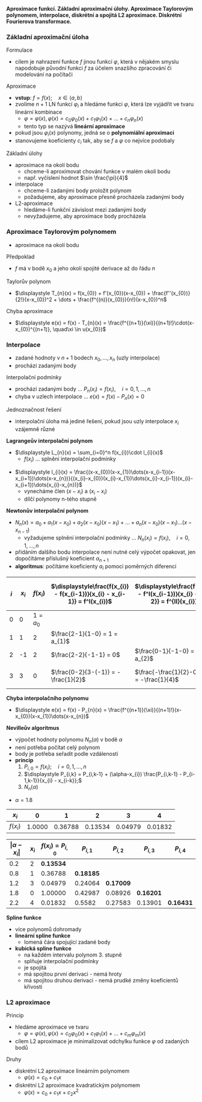 **Aproximace funkcí. Základní aproximační úlohy. Aproximace Taylorovým polynomem, interpolace, diskrétní a spojitá L2 aproximace. Diskrétní Fourierova transformace.**

### Základní aproximační úloha

Formulace
- cílem je nahrazení funkce $f$ jinou funkcí $\varphi$, která v nějakém smyslu napodobuje původní funkci $f$ za účelem snazšího zpracování či modelování na počítači

Aproximace
- **vstup**: $f = f(x); \quad x \in \langle a,b\rangle$
- zvolíme $n+1$ LN funkcí $\varphi_{i}$ a hledáme funkci $\varphi$, která lze vyjádřit ve tvaru lineární kombinace
	- $\varphi = \varphi(x), \varphi(x) = c_{0}\varphi_{0}(x) + c_{1}\varphi_{1}(x) + \dots + c_{n}\varphi_{n}(x)$
	- tento typ se nazývá **lineární aproximace**
- pokud jsou $\varphi_{i}(x)$ polynomy, jedná se o **polynomiální aproximaci**
- stanovujeme koeficienty $c_{i}$ tak, aby se $f$ a $\varphi$ co nejvíce podobaly

Základní úlohy
- aproximace na okolí bodu
	- chceme-li aproximovat chování funkce v malém okolí bodu
	- např. vyčíslení hodnot $\sin \frac{\pi}{4}$
- interpolace
	- chceme-li zadanými body proložit polynom
	- požadujeme, aby aproximace přesně procházela zadanými body
- L2-aproximace
	- hledáme-li funkční závislost mezi zadanými body
	- nevyžadujeme, aby aproximace body procházela

### Aproximace Taylorovým polynomem

- aproximace na okolí bodu

Předpoklad
- $f$ má v bodě $x_{0}$ a jeho okolí spojité derivace až do řádu $n$

Taylorův polynom
- $\displaystyle T_{n}(x) = f(x_{0}) + f'(x_{0})(x-x_{0}) + \frac{f''(x_{0})}{2!}(x-x_{0})^2 + \dots + \frac{f^{(n)}(x_{0})}{n!}(x-x_{0})^n$

Chyba aproximace
- $\displaystyle e(x) = f(x) - T_{n}(x) = \frac{f^{(n+1)}(\xi)}{(n+1)!}\cdot(x-x_{0})^{(n+1)}, \quad\xi \in u(x_{0})$

### Interpolace

- zadané hodnoty v $n+1$ bodech $x_{0}, \dots, x_{n}$ (uzly interpolace)
- prochází zadanými body

Interpolační podmínky
- prochází zadanými body ... $P_{n}(x_{i}) = f(x_{i}), \quad i = 0, 1, \dots, n$
- chyba v uzlech interpolace ... $e(x) = f(x) - P_{n}(x) = 0$

Jednoznačnost řešení
- interpolační úloha má jediné řešení, pokud jsou uzly interpolace $x_{i}$ vzájemně různé

**Lagrangeův interpolační polynom**
- $\displaystyle L_{n}(x) = \sum_{i=0}^n f(x_{i})\cdot l_{i}(x)$
	- $f(x_{i})$ ... splnění interpolační podmínky
+ $\displaystyle l_{i}(x) = \frac{(x-x_{0})(x-x_{1})\dots(x-x_{i-1})(x-x_{i+1})\dots(x-x_{n})}{(x_{i}-x_{0})(x_{i}-x_{1})\dots(x_{i}-x_{i-1})(x_{i}-x_{i+1})\dots(x_{i}-x_{n})}$
	- vynecháme člen $(x-x_{i})$ a $(x_{i}-x_{i})$
	- dílčí polynomy n-tého stupně

**Newtonův interpolační polynom**
- $N_{n}(x) = a_{0} + a_{1}(x-x_{0}) + a_{2}(x-x_{0})(x-x_{1}) + \dots + a_{n}(x-x_{0})(x-x_{1})\dots(x-x_{n-1})$
	- vyžadujeme splnění interpolační podmínky ... $N_{n}(x_{i}) = f(x_{i}), \quad i = 0,1,\dots,n$
- přidáním dalšího bodu interpolace není nutné celý výpočet opakovat, jen dopočítáme příslušný koeficient $a_{n+1}$
- **algoritmus**: počítáme koeficienty $a_{i}$ pomocí poměrných diferencí

| $i$ | $x_{i}$ | $f(x_{i})$  | $\displaystyle\frac{f(x_{i}) - f(x_{i-1})}{x_{i} - x_{i-1}} = f^I(x_{i})$ | $\displaystyle\frac{f^I(x_{i}) - f^I(x_{i-1})}{x_{i} - x_{i-2}} = f^{II}(x_{i})$ | $\displaystyle\frac{f^{II}(x_{i}) - f^{II}(x_{i-1})}{x_{i} - x_{i-3}} = f^{III}(x_{i})$ |
| --- | ------- | ----------- | ------------------------------------------------------------------------- | -------------------------------------------------------------------------------- | --------------------------------------------------------------------------------------- |
| 0   | 0       | $1 = a_{0}$ |                                                                           |                                                                                  |                                                                                         |
| 1   | 1       | $2$         | $\frac{2-1}{1-0} = 1 = a_{1}$                                             |                                                                                  |                                                                                         |
| 2   | -1      | $2$         | $\frac{2-2}{-1-1} = 0$                                                    | $\frac{0-1}{-1-0} = 1 = a_{2}$                                                   |                                                                                         |
| 3   | 3       | $0$         | $\frac{0-2}{3-(-1)} = -\frac{1}{2}$                                       | $\frac{-\frac{1}{2}-0}{3-1} = -\frac{1}{4}$                                      | $\frac{-\frac{1}{4}-1}{3-0} = -\frac{5}{12} = a_{3}$                                    |

**Chyba interpolačního polynomu**
- $\displaystyle e(x) = f(x) - P_{n}(x) = \frac{f^{(n+1)}(\xi)}{(n+1)!}(x-x_{0})(x-x_{1})\dots(x-x_{n})$

**Nevilleův algoritmus**
- výpočet hodnoty polynomu $N_{n}(\alpha)$ v bodě $\alpha$
- není potřeba počítat celý polynom
- body je potřeba seřadit podle vzdálenosti
- **princip**
	1. $P_{i,0} = f(x_{i}); \quad i =0, 1, \dots, n$
	2. $\displaystyle P_{i,k} = P_{i,k-1} + (\alpha-x_{i}) \frac{P_{i,k-1} - P_{i-1,k-1}}{x_{i} - x_{i-k}};$
	3. $N_{n}(\alpha)$
+ $\alpha = 1.8$

| $x_{i}$    | 0      | 1       | 2       | 3       | 4       |
| ---------- | ------ | ------- | ------- | ------- | ------- |
| $f(x_{i})$ | 1.0000 | 0.36788 | 0.13534 | 0.04979 | 0.01832 |

| $\vert\alpha-x_{i}\vert$ | $x_i$ | $f(x_{i}) = P_{i,0}$ | $P_{i,1}$   | $P_{i,2}$   | $P_{i,3}$   | $P_{i,4}$   |
| ------------------------ | ----- | -------------------- | ----------- | ----------- | ----------- | ----------- |
| 0.2                      | 2     | **0.13534**          |             |             |             |             |
| 0.8                      | 1     | 0.36788              | **0.18185** |             |             |             |
| 1.2                      | 3     | 0.04979              | 0.24064     | **0.17009** |             |             |
| 1.8                      | 0     | 1.00000              | 0.42987     | 0.08926     | **0.16201** |             |
| 2.2                      | 4     | 0.01832              | 0.5582      | 0.27583     | 0.13901     | **0.16431** |

**Spline funkce**
- více polynomů dohromady
- **lineární spline funkce**
	- lomená čára spojující zadané body
- **kubická spline funkce**
	- na každém intervalu polynom 3. stupně
	- splňuje interpolační podmínky
	- je spojitá
	- má spojitou první derivaci - nemá hroty
	- má spojitou druhou derivaci - nemá prudké změny koeficientů křivosti

### L2 aproximace

Princip
- hledáme aproximace ve tvaru
	- $\varphi = \varphi(x), \varphi(x) = c_{0}\varphi_{0}(x) + c_{1}\varphi_{1}(x) + \dots + c_{m}\varphi_{m}(x)$
- cílem L2 aproximace je minimalizovat odchylku funkce $\varphi$ od zadaných bodů

Druhy
- diskrétní L2 aproximace lineárním polynomem
	- $\varphi(x) = c_{0} + c_{1}x$
- diskrétní L2 aproximace kvadratickým polynomem
	- $\varphi(x) = c_{0} + c_{1}x + c_{2}x^2$
